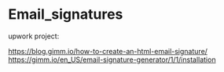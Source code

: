 # Email_signatures

upwork project:

https://blog.gimm.io/how-to-create-an-html-email-signature/ 
https://gimm.io/en_US/email-signature-generator/1/1/installation

